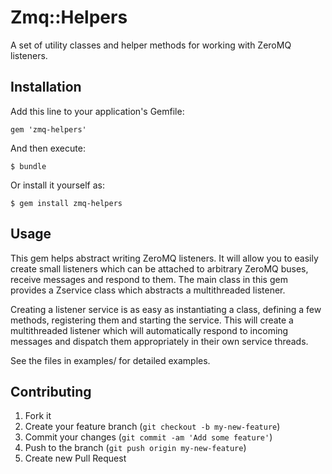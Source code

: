 # Zmq::Helpers

A set of utility classes and helper methods for working with ZeroMQ listeners.

## Installation

Add this line to your application's Gemfile:

    gem 'zmq-helpers'

And then execute:

    $ bundle

Or install it yourself as:

    $ gem install zmq-helpers

## Usage

This gem helps abstract writing ZeroMQ listeners.  It will allow you
to easily create small listeners which can be attached to arbitrary
ZeroMQ buses, receive messages and respond to them.  The main class in
this gem provides a Zservice class which abstracts a multithreaded
listener.

Creating a listener service is as easy as instantiating a class,
defining a few methods, registering them and starting the service.
This will create a multithreaded listener which will automatically
respond to incoming messages and dispatch them appropriately in their
own service threads.

See the files in examples/ for detailed examples.

## Contributing

1. Fork it
2. Create your feature branch (`git checkout -b my-new-feature`)
3. Commit your changes (`git commit -am 'Add some feature'`)
4. Push to the branch (`git push origin my-new-feature`)
5. Create new Pull Request
